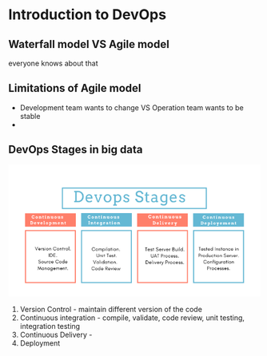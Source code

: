 # Introduction to DevOps

## Waterfall model VS Agile model 
everyone knows about that

## Limitations of Agile model

* Development team wants to change VS Operation team wants to be stable
* 

## DevOps Stages in big data

![alt text](https://github.com/keithonpy/ITC_DevOps_pipeline/blob/main/chart/stages.png)
1. Version Control - maintain different version of the code
2. Continuous integration - compile, validate, code review, unit testing, integration testing
3. Continuous Delivery - 
4. Deployment



